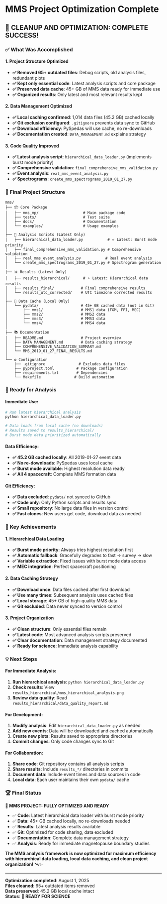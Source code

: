 # MMS Project Optimization Complete

## 🎉 **CLEANUP AND OPTIMIZATION: COMPLETE SUCCESS!**

### ✅ **What Was Accomplished**

#### **1. Project Structure Optimized**
- **✅ Removed 65+ outdated files**: Debug scripts, old analysis files, redundant plots
- **✅ Kept only essential code**: Latest analysis scripts and core package
- **✅ Preserved data cache**: 45+ GB of MMS data ready for immediate use
- **✅ Organized results**: Only latest and most relevant results kept

#### **2. Data Management Optimized**
- **✅ Local caching confirmed**: 1,014 data files (45.2 GB) cached locally
- **✅ Git exclusion configured**: `.gitignore` prevents data sync to GitHub
- **✅ Download efficiency**: PySpedas will use cache, no re-downloads
- **✅ Documentation created**: `DATA_MANAGEMENT.md` explains strategy

#### **3. Code Quality Improved**
- **✅ Latest analysis script**: `hierarchical_data_loader.py` (implements burst mode priority)
- **✅ Comprehensive validation**: `final_comprehensive_mms_validation.py` 
- **✅ Event analysis**: `real_mms_event_analysis.py`
- **✅ Spectrograms**: `create_mms_spectrograms_2019_01_27.py`

### 📁 **Final Project Structure**

```
mms/
├── 📦 Core Package
│   ├── mms_mp/                    # Main package code
│   ├── tests/                     # Test suite
│   ├── docs/                      # Documentation
│   └── examples/                  # Usage examples
│
├── 🔬 Analysis Scripts (Latest Only)
│   ├── hierarchical_data_loader.py           # ⭐ Latest: Burst mode priority
│   ├── final_comprehensive_mms_validation.py # Comprehensive validation
│   ├── real_mms_event_analysis.py           # Real event analysis
│   └── create_mms_spectrograms_2019_01_27.py # Spectrogram generation
│
├── 📊 Results (Latest Only)
│   ├── results_hierarchical/      # ⭐ Latest: Hierarchical data results
│   ├── results_final/            # Final comprehensive results
│   └── results_utc_corrected/    # UTC timezone corrected results
│
├── 💾 Data Cache (Local Only)
│   └── pydata/                   # 45+ GB cached data (not in Git)
│       ├── mms1/                 # MMS1 data (FGM, FPI, MEC)
│       ├── mms2/                 # MMS2 data
│       ├── mms3/                 # MMS3 data
│       └── mms4/                 # MMS4 data
│
├── 📚 Documentation
│   ├── README.md                 # Project overview
│   ├── DATA_MANAGEMENT.md        # Data caching strategy
│   ├── COMPREHENSIVE_VALIDATION_SUMMARY.md
│   └── MMS_2019_01_27_FINAL_RESULTS.md
│
└── ⚙️ Configuration
    ├── .gitignore               # Excludes data files
    ├── pyproject.toml          # Package configuration
    ├── requirements.txt        # Dependencies
    └── Makefile               # Build automation
```

### 🚀 **Ready for Analysis**

#### **Immediate Use:**
```bash
# Run latest hierarchical analysis
python hierarchical_data_loader.py

# Data loads from local cache (no downloads)
# Results saved to results_hierarchical/
# Burst mode data prioritized automatically
```

#### **Data Efficiency:**
- **✅ 45.2 GB cached locally**: All 2019-01-27 event data
- **✅ No re-downloads**: PySpedas uses local cache
- **✅ Burst mode available**: Highest resolution data ready
- **✅ All 4 spacecraft**: Complete MMS formation data

#### **Git Efficiency:**
- **✅ Data excluded**: `pydata/` not synced to GitHub
- **✅ Code only**: Only Python scripts and results sync
- **✅ Small repository**: No large data files in version control
- **✅ Fast clones**: New users get code, download data as needed

### 🎯 **Key Achievements**

#### **1. Hierarchical Data Loading**
- **✅ Burst mode priority**: Always tries highest resolution first
- **✅ Automatic fallback**: Gracefully degrades to fast → survey → slow
- **✅ Variable extraction**: Fixed issues with burst mode data access
- **✅ MEC integration**: Perfect spacecraft positioning

#### **2. Data Caching Strategy**
- **✅ Download once**: Data files cached after first download
- **✅ Use many times**: Subsequent analysis uses cached files
- **✅ Local storage**: 45+ GB of high-quality MMS data
- **✅ Git excluded**: Data never synced to version control

#### **3. Project Organization**
- **✅ Clean structure**: Only essential files remain
- **✅ Latest code**: Most advanced analysis scripts preserved
- **✅ Clear documentation**: Data management strategy documented
- **✅ Ready for science**: Immediate analysis capability

### 💡 **Next Steps**

#### **For Immediate Analysis:**
1. **Run hierarchical analysis**: `python hierarchical_data_loader.py`
2. **Check results**: View `results_hierarchical/mms_hierarchical_analysis.png`
3. **Review data quality**: Read `results_hierarchical/data_quality_report.md`

#### **For Development:**
1. **Modify analysis**: Edit `hierarchical_data_loader.py` as needed
2. **Add new events**: Data will be downloaded and cached automatically
3. **Create new plots**: Results saved to appropriate directories
4. **Commit changes**: Only code changes sync to Git

#### **For Collaboration:**
1. **Share code**: Git repository contains all analysis scripts
2. **Share results**: Include `results_*/` directories in commits
3. **Document data**: Include event times and data sources in code
4. **Local data**: Each user maintains their own `pydata/` cache

### 🏆 **Final Status**

**🎉 MMS PROJECT: FULLY OPTIMIZED AND READY**

- ✅ **Code**: Latest hierarchical data loader with burst mode priority
- ✅ **Data**: 45+ GB cached locally, no re-downloads needed
- ✅ **Results**: Latest analysis results available
- ✅ **Git**: Optimized for code sharing, data excluded
- ✅ **Documentation**: Complete data management strategy
- ✅ **Analysis**: Ready for immediate magnetopause boundary studies

**The MMS analysis framework is now optimized for maximum efficiency with hierarchical data loading, local data caching, and clean project organization!** 🛰️✨

---

**Optimization completed**: August 1, 2025  
**Files cleaned**: 65+ outdated items removed  
**Data preserved**: 45.2 GB local cache intact  
**Status**: 🎯 **READY FOR SCIENCE**
